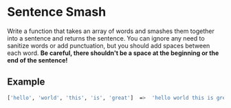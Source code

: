 # Sentence Smash

Write a function that takes an array of words and smashes them together into a sentence and returns the sentence. You can ignore any need to sanitize words or add punctuation, but you should add spaces between each word. **Be careful, there shouldn't be a space at the beginning or the end of the sentence!**

## Example

```bash
['hello', 'world', 'this', 'is', 'great']  =>  'hello world this is great'
```
